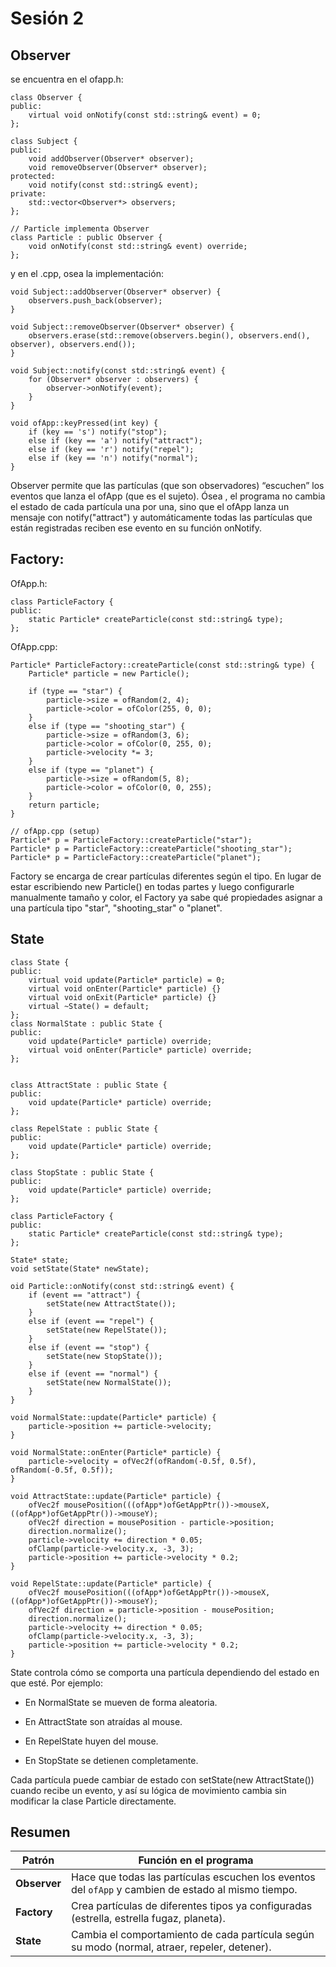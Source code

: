# Sesión 2  
## Observer  
se encuentra en el ofapp.h:  
```
class Observer {                                  
public:
    virtual void onNotify(const std::string& event) = 0;   
};

class Subject {                                  
public:
    void addObserver(Observer* observer);         
    void removeObserver(Observer* observer);      
protected:
    void notify(const std::string& event);       
private:
    std::vector<Observer*> observers;            
};

// Particle implementa Observer
class Particle : public Observer {                
    void onNotify(const std::string& event) override; 
};  
```
y en el .cpp, osea la implementación:
```
void Subject::addObserver(Observer* observer) {
    observers.push_back(observer);
}

void Subject::removeObserver(Observer* observer) {
    observers.erase(std::remove(observers.begin(), observers.end(), observer), observers.end());
}

void Subject::notify(const std::string& event) {
    for (Observer* observer : observers) {
        observer->onNotify(event);
    }
}

void ofApp::keyPressed(int key) {                         
    if (key == 's') notify("stop");                        
    else if (key == 'a') notify("attract");
    else if (key == 'r') notify("repel");                 
    else if (key == 'n') notify("normal");                
}
```  
Observer permite que las partículas (que son observadores) “escuchen” los eventos que lanza el ofApp (que es el sujeto).
Ósea , el programa no cambia el estado de cada partícula una por una, sino que el ofApp lanza un mensaje con notify("attract") y automáticamente todas las partículas que están registradas reciben ese evento en su función onNotify.

## Factory:  
OfApp.h:
```  
class ParticleFactory {
public:
    static Particle* createParticle(const std::string& type);
};
```  
OfApp.cpp:
``` 
Particle* ParticleFactory::createParticle(const std::string& type) {
    Particle* particle = new Particle();

    if (type == "star") {
        particle->size = ofRandom(2, 4);
        particle->color = ofColor(255, 0, 0);
    }
    else if (type == "shooting_star") {
        particle->size = ofRandom(3, 6);
        particle->color = ofColor(0, 255, 0);
        particle->velocity *= 3;
    }
    else if (type == "planet") {
        particle->size = ofRandom(5, 8);
        particle->color = ofColor(0, 0, 255);
    }
    return particle;
}
```
```     
// ofApp.cpp (setup)
Particle* p = ParticleFactory::createParticle("star");           
Particle* p = ParticleFactory::createParticle("shooting_star");  
Particle* p = ParticleFactory::createParticle("planet");         
```   
Factory se encarga de crear partículas diferentes según el tipo. En lugar de estar escribiendo new Particle() en todas partes y luego configurarle manualmente tamaño y color, el Factory ya sabe qué propiedades asignar a una partícula tipo "star", "shooting_star" o "planet".

## State   
```
class State {
public:
    virtual void update(Particle* particle) = 0;
    virtual void onEnter(Particle* particle) {}
    virtual void onExit(Particle* particle) {}
    virtual ~State() = default;
};
class NormalState : public State {
public:
    void update(Particle* particle) override;
    virtual void onEnter(Particle* particle) override;
};


class AttractState : public State {
public:
    void update(Particle* particle) override;
};

class RepelState : public State {
public:
    void update(Particle* particle) override;
};

class StopState : public State {
public:
    void update(Particle* particle) override;
};

class ParticleFactory {
public:
    static Particle* createParticle(const std::string& type);
};

State* state;                        
void setState(State* newState);
```    
``` 
oid Particle::onNotify(const std::string& event) {
    if (event == "attract") {
        setState(new AttractState());
    }
    else if (event == "repel") {
        setState(new RepelState());
    }
    else if (event == "stop") {
        setState(new StopState());
    }
    else if (event == "normal") {
        setState(new NormalState());
    }
}

void NormalState::update(Particle* particle) {
    particle->position += particle->velocity;
}

void NormalState::onEnter(Particle* particle) {
    particle->velocity = ofVec2f(ofRandom(-0.5f, 0.5f), ofRandom(-0.5f, 0.5f));
}

void AttractState::update(Particle* particle) {
    ofVec2f mousePosition(((ofApp*)ofGetAppPtr())->mouseX, ((ofApp*)ofGetAppPtr())->mouseY);
    ofVec2f direction = mousePosition - particle->position;
    direction.normalize();
    particle->velocity += direction * 0.05;
    ofClamp(particle->velocity.x, -3, 3);
    particle->position += particle->velocity * 0.2;
}

void RepelState::update(Particle* particle) {
    ofVec2f mousePosition(((ofApp*)ofGetAppPtr())->mouseX, ((ofApp*)ofGetAppPtr())->mouseY);
    ofVec2f direction = particle->position - mousePosition;
    direction.normalize();
    particle->velocity += direction * 0.05;
    ofClamp(particle->velocity.x, -3, 3);
    particle->position += particle->velocity * 0.2;
}
```   
State controla cómo se comporta una partícula dependiendo del estado en que esté. Por ejemplo:

- En NormalState se mueven de forma aleatoria.

- En AttractState son atraídas al mouse.

- En RepelState huyen del mouse.

- En StopState se detienen completamente.

Cada partícula puede cambiar de estado con setState(new AttractState()) cuando recibe un evento, y así su lógica de movimiento cambia sin modificar la clase Particle directamente.

## Resumen   

| Patrón | Función en el programa |
| --- | --- |
| **Observer** | Hace que todas las partículas escuchen los eventos del `ofApp` y cambien de estado al mismo tiempo. |
| **Factory** | Crea partículas de diferentes tipos ya configuradas (estrella, estrella fugaz, planeta). |
| **State** | Cambia el comportamiento de cada partícula según su modo (normal, atraer, repeler, detener). |